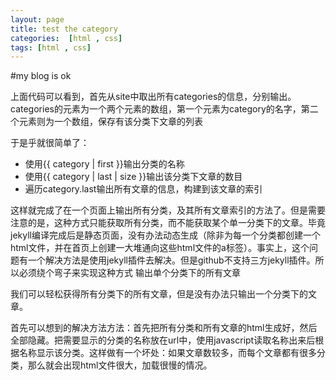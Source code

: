 ```yaml
---
layout: page
title: test the category
categories:  [html , css]
tags: [html , css]
---
```


#my blog is ok

上面代码可以看到，首先从site中取出所有categories的信息，分别输出。categories的元素为一个两个元素的数组，第一个元素为category的名字，第二个元素则为一个数组，保存有该分类下文章的列表

于是乎就很简单了：
* 使用{{ category | first }}输出分类的名称
* 使用{{ category | last | size }}输出该分类下文章的数目
* 遍历category.last输出所有文章的信息，构建到该文章的索引

这样就完成了在一个页面上输出所有分类，及其所有文章索引的方法了。但是需要注意的是，这种方式只能获取所有分类，而不能获取某个单一分类下的文章。毕竟jekyll编译完成后是静态页面，没有办法动态生成（除非为每一个分类都创建一个html文件，并在首页上创建一大堆通向这些html文件的a标签）。事实上，这个问题有一个解决方法是使用jekyll插件去解决。但是github不支持三方jekyll插件。所以必须绕个弯子来实现这种方式
输出单个分类下的所有文章

我们可以轻松获得所有分类下的所有文章，但是没有办法只输出一个分类下的文章。

首先可以想到的解决方法方法：首先把所有分类和所有文章的html生成好，然后全部隐藏。把需要显示的分类的名称放在url中，使用javascript读取名称出来后根据名称显示该分类。这样做有一个坏处：如果文章数较多，而每个文章都有很多分类，那么就会出现html文件很大，加载很慢的情况。